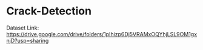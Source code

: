 # Crack-Detection

Dataset Link: https://drive.google.com/drive/folders/1pIhizp6Dj5VRAMxOQYhjLSL9OM1gxnjD?usp=sharing
